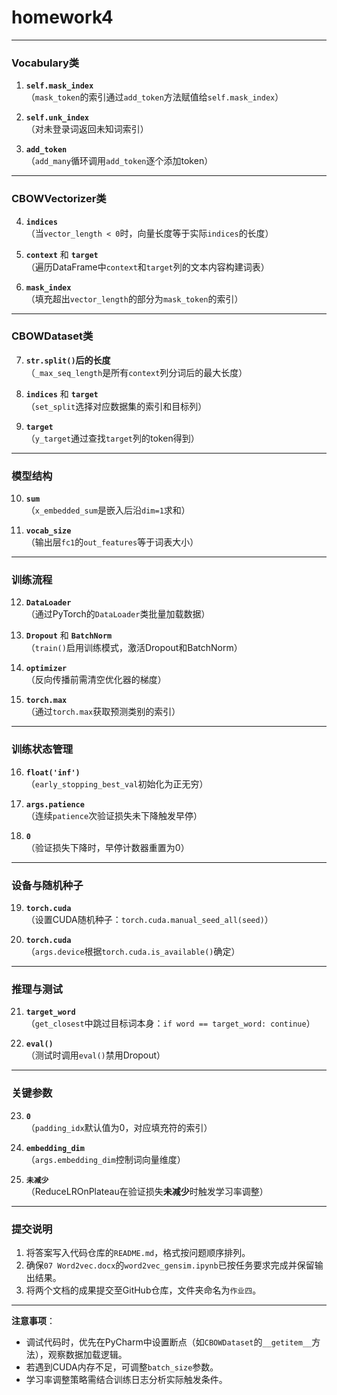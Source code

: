 # homework4

---

### Vocabulary类  
1. **`self.mask_index`**  
   （`mask_token`的索引通过`add_token`方法赋值给`self.mask_index`）  

2. **`self.unk_index`**  
   （对未登录词返回未知词索引）  

3. **`add_token`**  
   （`add_many`循环调用`add_token`逐个添加token）  

---

### CBOWVectorizer类  
4. **`indices`**  
   （当`vector_length < 0`时，向量长度等于实际`indices`的长度）  

5. **`context`** 和 **`target`**  
   （遍历DataFrame中`context`和`target`列的文本内容构建词表）  

6. **`mask_index`**  
   （填充超出`vector_length`的部分为`mask_token`的索引）  

---

### CBOWDataset类  
7. **`str.split()`后的长度**  
   （`_max_seq_length`是所有`context`列分词后的最大长度）  

8. **`indices`** 和 **`target`**  
   （`set_split`选择对应数据集的索引和目标列）  

9. **`target`**  
   （`y_target`通过查找`target`列的token得到）  

---

### 模型结构  
10. **`sum`**  
    （`x_embedded_sum`是嵌入后沿`dim=1`求和）  

11. **`vocab_size`**  
    （输出层`fc1`的`out_features`等于词表大小）  

---

### 训练流程  
12. **`DataLoader`**  
    （通过PyTorch的`DataLoader`类批量加载数据）  

13. **`Dropout`** 和 **`BatchNorm`**  
    （`train()`启用训练模式，激活Dropout和BatchNorm）  

14. **`optimizer`**  
    （反向传播前需清空优化器的梯度）  

15. **`torch.max`**  
    （通过`torch.max`获取预测类别的索引）  

---

### 训练状态管理  
16. **`float('inf')`**  
    （`early_stopping_best_val`初始化为正无穷）  

17. **`args.patience`**  
    （连续`patience`次验证损失未下降触发早停）  

18. **`0`**  
    （验证损失下降时，早停计数器重置为0）  

---

### 设备与随机种子  
19. **`torch.cuda`**  
    （设置CUDA随机种子：`torch.cuda.manual_seed_all(seed)`）  

20. **`torch.cuda`**  
    （`args.device`根据`torch.cuda.is_available()`确定）  

---

### 推理与测试  
21. **`target_word`**  
    （`get_closest`中跳过目标词本身：`if word == target_word: continue`）  

22. **`eval()`**  
    （测试时调用`eval()`禁用Dropout）  

---

### 关键参数  
23. **`0`**  
    （`padding_idx`默认值为0，对应填充符的索引）  

24. **`embedding_dim`**  
    （`args.embedding_dim`控制词向量维度）  

25. **`未减少`**  
    （ReduceLROnPlateau在验证损失**未减少**时触发学习率调整）  

---

### 提交说明  
1. 将答案写入代码仓库的`README.md`，格式按问题顺序排列。  
2. 确保`07 Word2vec.docx`的`word2vec_gensim.ipynb`已按任务要求完成并保留输出结果。  
3. 将两个文档的成果提交至GitHub仓库，文件夹命名为`作业四`。  

--- 

**注意事项**：  
- 调试代码时，优先在PyCharm中设置断点（如`CBOWDataset`的`__getitem__`方法），观察数据加载逻辑。  
- 若遇到CUDA内存不足，可调整`batch_size`参数。  
- 学习率调整策略需结合训练日志分析实际触发条件。
